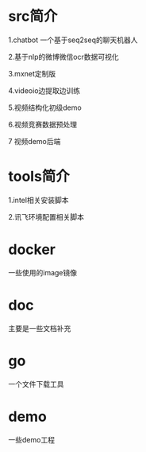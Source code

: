 # src简介
1.chatbot 一个基于seq2seq的聊天机器人

2.基于nlp的微博微信ocr数据可视化

3.mxnet定制版

4.videoio边提取边训练

5.视频结构化初级demo

6.视频竞赛数据预处理

7 视频demo后端

# tools简介
1.intel相关安装脚本

2.讯飞环境配置相关脚本

# docker
一些使用的image镜像

# doc
主要是一些文档补充

# go
一个文件下载工具

# demo
一些demo工程
